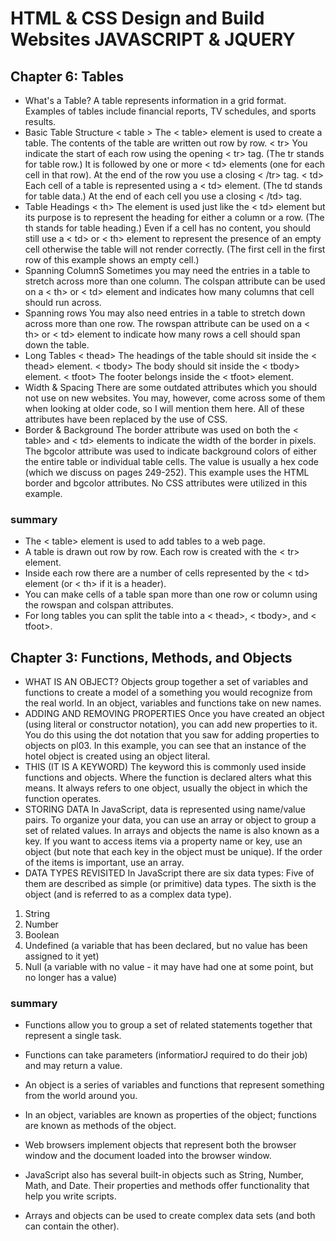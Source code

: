 # HTML & CSS Design and Build Websites JAVASCRIPT & JQUERY
## Chapter 6: Tables
* What's a Table?
A table represents information in a grid format.
Examples of tables include financial reports, TV
schedules, and sports results.
* Basic Table Structure
< table >
The < table> element is used
to create a table. The contents
of the table are written out row
by row.
< tr>
You indicate the start of each
row using the opening < tr> tag.
(The tr stands for table row.)
It is followed by one or more
< td> elements (one for each cell
in that row).
At the end of the row you use a
closing < /tr> tag.
< td>
Each cell of a table is
represented using a < td>
element. (The td stands for
table data.)
At the end of each cell you use a
closing < /td> tag.
* Table Headings 
< th>
The <th> element is used just
like the < td> element but its
purpose is to represent the
heading for either a column or
a row. (The th stands for table
heading.)
Even if a cell has no content,
you should still use a < td> or
< th> element to represent
the presence of an empty cell
otherwise the table will not
render correctly. (The first cell
in the first row of this example
shows an empty cell.)
* Spanning ColumnS 
Sometimes you may need the
entries in a table to stretch
across more than one column.
The colspan attribute can be
used on a < th> or < td> element
and indicates how many columns
that cell should run across.
* Spanning rows 
You may also need entries in
a table to stretch down across
more than one row.
The rowspan attribute can be
used on a < th> or < td> element
to indicate how many rows a cell
should span down the table.
* Long Tables 
< thead>
The headings of the table should
sit inside the < thead> element.
< tbody>
The body should sit inside the
< tbody> element.
< tfoot>
The footer belongs inside the
< tfoot> element.
* Width & Spacing 
There are some outdated
attributes which you should not
use on new websites. You may,
however, come across some
of them when looking at older
code, so I will mention them
here. All of these attributes have
been replaced by the use of CSS.
* Border & Background 
The border attribute was used
on both the < table> and < td>
elements to indicate the width of
the border in pixels.
The bgcolor attribute was used
to indicate background colors
of either the entire table or
individual table cells. The value
is usually a hex code (which we
discuss on pages 249-252).
This example uses the HTML
border and bgcolor attributes.
No CSS attributes were utilized
in this example. 
### summary 
* The < table> element is used to add tables to a web
page.
* A table is drawn out row by row. Each row is created
with the < tr> element.
* Inside each row there are a number of cells
represented by the < td> element (or < th> if it is a
header).
* You can make cells of a table span more than one row
or column using the rowspan and colspan attributes.
* For long tables you can split the table into a < thead>,
< tbody>, and < tfoot>.

## Chapter 3: Functions, Methods, and Objects
* WHAT IS AN OBJECT? 
Objects group together a set of variables and functions to create a model
of a something you would recognize from the real world. In an object,
variables and functions take on new names. 
* ADDING AND REMOVING
PROPERTIES 
Once you have created an object
(using literal or constructor
notation), you can add new
properties to it.
You do this using the dot
notation that you saw for adding
properties to objects on pl03.
In this example, you can see that
an instance of the hotel object
is created using an object literal.
* THIS (IT IS A KEYWORD)
The keyword this is commonly used inside functions and objects.
Where the function is declared alters what this means. It always refers
to one object, usually the object in which the function operates. 
* STORING DATA 
In JavaScript, data is represented using name/value pairs.
To organize your data, you can use an array or object to group a set of
related values. In arrays and objects the name is also known as a key. 
If you want to access items via a property name or key, use an object
(but note that each key in the object must be unique).
If the order of the items is important, use an array. 
* DATA TYPES REVISITED 
In JavaScript there are six data types:
Five of them are described as simple (or primitive) data types.
The sixth is the object (and is referred to as a complex data type). 
1. String
2. Number
3. Boolean
4. Undefined (a variable that has been declared, but
no value has been assigned to it yet)
5. Null (a variable with no value - it may have had
one at some point, but no longer has a value)
### summary
* Functions allow you to group a set of related
statements together that represent a single task. 

* Functions can take parameters (informatiorJ required
to do their job) and may return a value. 

* An object is a series of variables and functions that
represent something from the world around you.
* In an object, variables are known as properties of the
object; functions are known as methods of the object. 

* Web browsers implement objects that represent both
the browser window and the document loaded into the
browser window. 

* JavaScript also has several built-in objects such as
String, Number, Math, and Date. Their properties and
methods offer functionality that help you write scripts.
* Arrays and objects can be used to create complex data
sets (and both can contain the other).


